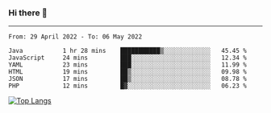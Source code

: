 ### Hi there 👋
---
<!--START_SECTION:waka-->

```text
From: 29 April 2022 - To: 06 May 2022

Java           1 hr 28 mins    ███████████▒░░░░░░░░░░░░░   45.45 %
JavaScript     24 mins         ███░░░░░░░░░░░░░░░░░░░░░░   12.34 %
YAML           23 mins         ███░░░░░░░░░░░░░░░░░░░░░░   11.99 %
HTML           19 mins         ██▒░░░░░░░░░░░░░░░░░░░░░░   09.98 %
JSON           17 mins         ██▒░░░░░░░░░░░░░░░░░░░░░░   08.78 %
PHP            12 mins         █▓░░░░░░░░░░░░░░░░░░░░░░░   06.23 %
```

<!--END_SECTION:waka-->

[![Top Langs](https://github-readme-stats.vercel.app/api/top-langs/?username=HyunAh-iia&layout=compact)](https://github.com/anuraghazra/github-readme-stats)
<!--
**HyunAh-iia/HyunAh-iia** is a ✨ _special_ ✨ repository because its `README.md` (this file) appears on your GitHub profile.

Here are some ideas to get you started:

- 🔭 I’m currently working on ...
- 🌱 I’m currently learning ...
- 👯 I’m looking to collaborate on ...
- 🤔 I’m looking for help with ...
- 💬 Ask me about ...
- 📫 How to reach me: ...
- 😄 Pronouns: ...
- ⚡ Fun fact: ...
-->
